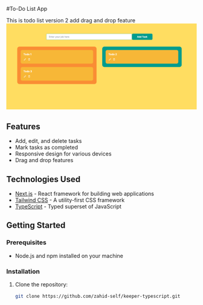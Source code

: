 #To-Do List App

This is todo list version 2 add drag and drop feature
![keeper](./public/dnd_version.png)

## Features

- Add, edit, and delete tasks
- Mark tasks as completed
- Responsive design for various devices
- Drag and drop features 

## Technologies Used

- [Next.js](https://nextjs.org/) - React framework for building web applications
- [Tailwind CSS](https://tailwindcss.com/) - A utility-first CSS framework
- [TypeScript](https://www.typescriptlang.org/) - Typed superset of JavaScript

## Getting Started

### Prerequisites

- Node.js and npm installed on your machine

### Installation

1. Clone the repository:

   ```bash
   git clone https://github.com/zahid-self/keeper-typescript.git
   
   ```
